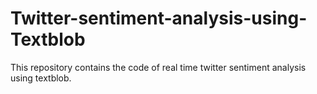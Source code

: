# Twitter-sentiment-analysis-using-Textblob


This repository contains the code of real time twitter sentiment analysis using textblob.
